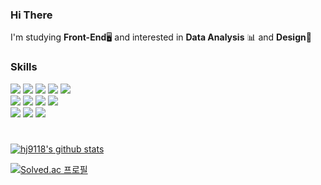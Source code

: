 
### Hi There
I'm studying **Front-End**🖥 and interested in **Data Analysis** 📊 and **Design**🎨

### Skills

<div>
<img src="https://img.shields.io/badge/HTML5-E34F26?style=flat-square&logo=HTML5&logoColor=white">
<img src="https://img.shields.io/badge/CSS3-1572B6?style=flat-square&logo=CSS3&logoColor=white">
<img src="https://img.shields.io/badge/JavaScript-F7DF1E?style=flat-square&logo=JavaScript&logoColor=white">
<img src="https://img.shields.io/badge/React-61DAFB?style=flat-square&logo=React&logoColor=white">
<img src="https://img.shields.io/badge/MUI-007FFF?style=flat-square&logo=MUI&logoColor=white">

</br>
<img src="https://img.shields.io/badge/npm-CB3837?style=flat-square&logo=npm&logoColor=white">
<img src="https://img.shields.io/badge/VSCode-007ACC?style=flat-square&logo=VisualStudioCode&logoColor=white">
<img src="https://img.shields.io/badge/Sourcetree-0052CC?style=flat-square&logo=Sourcetree&logoColor=white">
<img src="https://img.shields.io/badge/Slack-4A154B?style=flat-square&logo=Slack&logoColor=white">
</br>
<img src="https://img.shields.io/badge/Python-3776AB?style=flat-square&logo=Python&logoColor=white">
<img src="https://img.shields.io/badge/Pandas-150458?style=flat-square&logo=pandas&logoColor=white">
<img src="https://img.shields.io/badge/Jupyter-F37626?style=flat-square&logo=Jupyter&logoColor=white">
</div>

#

<!-- ![GitHub stats](https://github-readme-stats.vercel.app/api?username=hj9118&show_icons=true&theme=default) -->

[![hj9118's github stats](https://github-readme-stats.vercel.app/api/top-langs/?username=hj9118&show_icons=true&hide_border=true&title_color=004386&icon_color=004386&layout=compact)](https://github.com/hj9118)

[![Solved.ac
프로필](http://mazassumnida.wtf/api/v2/generate_badge?boj=hwl9118)](https://solved.ac/hwl9118)<br/>

<!-- [![Velog's GitHub stats](https://velog-readme-stats.vercel.app/api?name=ehoy)](https://velog.io/@ehoy) -->

<div>
<!--
<a href="https://velog.io/@ehoy" target="_blank"><img src="https://img.shields.io/badge/Velog-20C997?style=flat-square&logo=Velog&logoColor=white"/></a>
<a href="https://hj9118.notion.site/c37715a1d7a5475e8a55abc16cda6aeb" target="_blank"><img src="https://img.shields.io/badge/Notion-000000?style=flat-square&logo=Notion&logoColor=white"/></a>
-->
</div>

